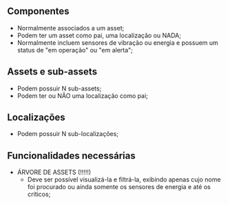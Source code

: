 ## Componentes

-  Normalmente associados a um asset;
-  Podem ter um asset como pai, uma localização ou NADA;
-  Normalmente incluem sensores de vibração ou energia e possuem um status de "em operação" ou "em alerta";

## Assets e sub-assets

-  Podem possuir N sub-assets;
-  Podem ter ou NÃO uma localização como pai;

## Localizações

-  Podem possuir N sub-localizações;

## Funcionalidades necessárias

-  ÁRVORE DE ASSETS (!!!!!)
   -  Deve ser possível visualizá-la e filtrá-la, exibindo apenas cujo nome foi procurado ou ainda somente os sensores de energia e até os críticos;

